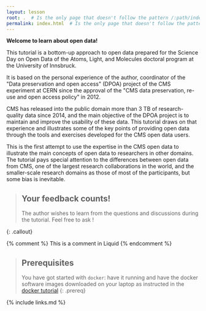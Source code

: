 ```yaml
---
layout: lesson
root: .  # Is the only page that doesn't follow the pattern /:path/index.html
permalink: index.html  # Is the only page that doesn't follow the pattern /:path/index.html
---
```


**Welcome to learn about open data!**

This tutorial is a bottom-up approach to open data prepared for the Science Day on Open Data of the  Atoms, Light, and Molecules doctoral program at the University of Innsbruck.

It is based on the personal experience of the author, coordinator of the "Data preservation and open access" (DPOA) project of the CMS experiment at CERN since the approval of the "CMS data preservation, re-use and open access policy" in 2012.

CMS has released into the public domain more than 3 TB of research-quality data since 2014, and the main objective of the DPOA project is to maintain and improve the usability of these data. This tutorial draws on that experience and illustrates some of the key points of providing open data through the tools and exercises developed for the CMS open data users.

This is the first attempt to use the expertise in the CMS open data to illustrate the main concepts of open data to researchers in other domains. The tutorial pays special attention to the differences between open data from CMS, one of the largest research collaborations in the world, and the smaller-scale research domains as those of most of the participants, but some bias is inevitable.


> ## Your feedback counts!
>
> The author wishes to learn from the questions and discussions during the tutorial. Feel free to ask !
>
{: .callout}

<!-- this is an html comment -->

{% comment %} This is a comment in Liquid {% endcomment %}

> ## Prerequisites
>
> You have got started with `docker`: have it running and have the docker software images downloaded on your laptop as instructed in the [docker tutorial](https://katilp.github.io/opendata-howto-docker-pre-exercise/)
{: .prereq}

{% include links.md %}
